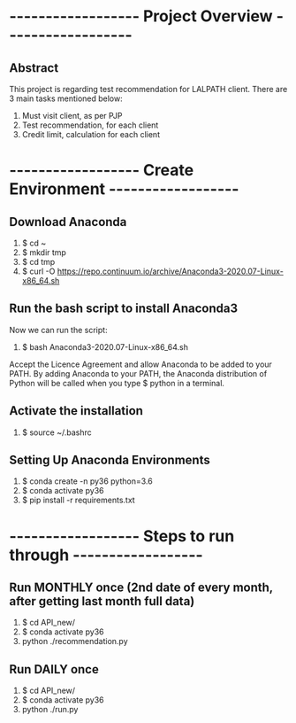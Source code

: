 # ------------------ Project Overview ------------------

## Abstract

This project is regarding test recommendation for LALPATH client. There are 3 main tasks mentioned below:

1. Must visit client, as per PJP
2. Test recommendation, for each client
3. Credit limit, calculation for each client

# ------------------ Create Environment ------------------

## Download Anaconda

1. $ cd ~
2. $ mkdir tmp
3. $ cd tmp
4. $ curl -O https://repo.continuum.io/archive/Anaconda3-2020.07-Linux-x86_64.sh

## Run the bash script to install Anaconda3

Now we can run the script:

1. $ bash Anaconda3-2020.07-Linux-x86_64.sh

Accept the Licence Agreement and allow Anaconda to be added to your PATH. By adding Anaconda to your PATH, the Anaconda distribution of Python will be called when you type $ python in a terminal.

## Activate the installation

1. $ source ~/.bashrc

## Setting Up Anaconda Environments

1. $ conda create -n py36 python=3.6
2. $ conda activate py36
3. $ pip install -r requirements.txt

# ------------------ Steps to run through ------------------

## Run MONTHLY once (2nd date of every month, after getting last month full data)

1. $ cd API_new/
2. $ conda activate py36
3. python ./recommendation.py

## Run DAILY once

1. $ cd API_new/
2. $ conda activate py36
3. python ./run.py